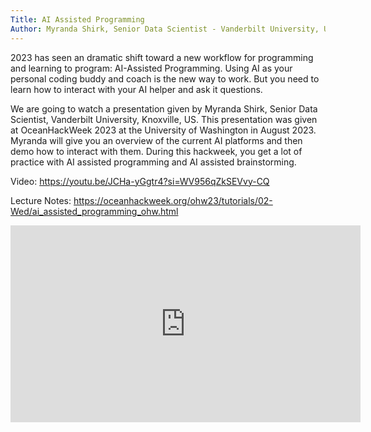 ```yaml
---
Title: AI Assisted Programming
Author: Myranda Shirk, Senior Data Scientist - Vanderbilt University, USA
---
```


2023 has seen an dramatic shift toward a new workflow for programming and learning to program: AI-Assisted Programming. Using AI as your personal coding buddy and coach is the new way to work. But you need to learn how to interact with your AI helper and ask it questions.

We are going to watch a presentation given by Myranda Shirk, Senior Data Scientist, Vanderbilt University, Knoxville, US. This presentation was given at OceanHackWeek 2023 at the University of Washington in August 2023. Myranda will give you an overview of the current AI platforms and then demo how to interact with them. During this hackweek, you get a lot of practice with AI assisted programming and AI assisted brainstorming.

Video: <https://youtu.be/JCHa-yGgtr4?si=WV956qZkSEVvy-CQ>

Lecture Notes: <https://oceanhackweek.org/ohw23/tutorials/02-Wed/ai_assisted_programming_ohw.html>

<iframe width="560" height="315" src="https://www.youtube.com/embed/JCHa-yGgtr4?si=Deo0OhU72-lTwMSL" title="YouTube video player" frameborder="0" allow="accelerometer; autoplay; clipboard-write; encrypted-media; gyroscope; picture-in-picture; web-share" allowfullscreen></iframe>